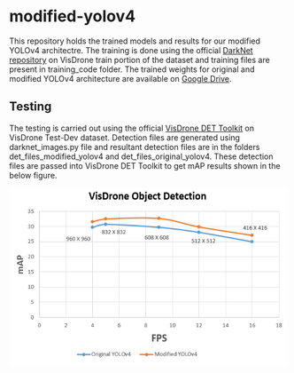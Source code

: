 # modified-yolov4
This repository holds the trained models and results for our modified YOLOv4 architectre. The training is done using the official [DarkNet repository](https://github.com/AlexeyAB/darknet.git) on VisDrone train portion of the dataset and training files are present in training_code folder. The trained weights for original and modified YOLOv4 architecture are available on [Google Drive](https://drive.google.com/drive/folders/1ETRmejbZnB2BFs-ksw286VY0CHI5dCBt?usp=sharing).


## Testing
The testing is carried out using the official [VisDrone DET Toolkit](https://github.com/VisDrone/VisDrone2018-DET-toolkit.git) on VisDrone Test-Dev dataset. Detection files are generated using darknet_images.py file and resultant detection  files are in the folders det_files_modified_yolov4 and det_files_original_yolov4. These detection files are passed into VisDrone DET Toolkit to get mAP results shown in the below figure.
<p align="center">
  <img width="500" height="320" src="https://github.com/sharoseali/modified-yolov4/blob/main/final_results.png">
</p>
